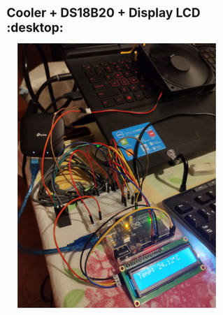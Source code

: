 # Cooler + DS18B20 + Display LCD :desktop:

<p align="center">
    <img width="90%" src="assets/schema.jpg">
</p>